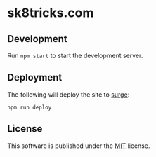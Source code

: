 # sk8tricks.com

## Development

Run `npm start` to start the development server.

## Deployment

The following will deploy the site to [surge](https://surge.sh/):

```
npm run deploy
```

## License

This software is published under the [MIT](LICENSE) license.

